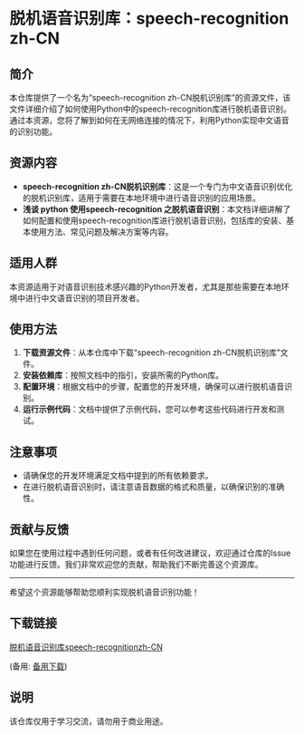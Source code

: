 # 脱机语音识别库：speech-recognition zh-CN

## 简介
本仓库提供了一个名为“speech-recognition zh-CN脱机识别库”的资源文件，该文件详细介绍了如何使用Python中的speech-recognition库进行脱机语音识别。通过本资源，您将了解到如何在无网络连接的情况下，利用Python实现中文语音的识别功能。

## 资源内容
- **speech-recognition zh-CN脱机识别库**：这是一个专门为中文语音识别优化的脱机识别库，适用于需要在本地环境中进行语音识别的应用场景。
- **浅谈 python 使用speech-recognition 之脱机语音识别**：本文档详细讲解了如何配置和使用speech-recognition库进行脱机语音识别，包括库的安装、基本使用方法、常见问题及解决方案等内容。

## 适用人群
本资源适用于对语音识别技术感兴趣的Python开发者，尤其是那些需要在本地环境中进行中文语音识别的项目开发者。

## 使用方法
1. **下载资源文件**：从本仓库中下载“speech-recognition zh-CN脱机识别库”文件。
2. **安装依赖库**：按照文档中的指引，安装所需的Python库。
3. **配置环境**：根据文档中的步骤，配置您的开发环境，确保可以进行脱机语音识别。
4. **运行示例代码**：文档中提供了示例代码，您可以参考这些代码进行开发和测试。

## 注意事项
- 请确保您的开发环境满足文档中提到的所有依赖要求。
- 在进行脱机语音识别时，请注意语音数据的格式和质量，以确保识别的准确性。

## 贡献与反馈
如果您在使用过程中遇到任何问题，或者有任何改进建议，欢迎通过仓库的Issue功能进行反馈。我们非常欢迎您的贡献，帮助我们不断完善这个资源库。

---

希望这个资源能够帮助您顺利实现脱机语音识别功能！

## 下载链接
[脱机语音识别库speech-recognitionzh-CN](https://pan.quark.cn/s/fff9d939d2e2) 

(备用: [备用下载](https://pan.baidu.com/s/12S0EjU8Dln30iygzetpTDw?pwd=1234))

## 说明

该仓库仅用于学习交流，请勿用于商业用途。
